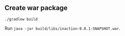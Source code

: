 
## Create war package

```
./gradlew build
```

Run `java -jar build/libs/inaction-0.0.1-SNAPSHOT.war`.